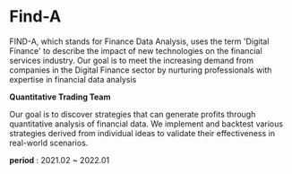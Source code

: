 # Find-A

FIND-A, which stands for Finance Data Analysis, uses the term 'Digital Finance' to describe the impact of new technologies on the financial services industry. Our goal is to meet the increasing demand from companies in the Digital Finance sector by nurturing professionals with expertise in financial data analysis

**Quantitative Trading Team**

Our goal is to discover strategies that can generate profits through quantitative analysis of financial data.
We implement and backtest various strategies derived from individual ideas to validate their effectiveness in real-world scenarios.

**period** : 2021.02 ~ 2022.01
